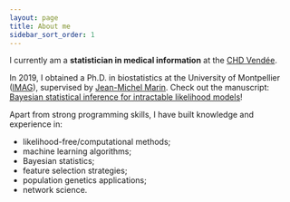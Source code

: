 ```yaml
---
layout: page
title: About me
sidebar_sort_order: 1
---
```


I currently am a **statistician in medical information** at the
[CHD Vendée](https://www.chd-vendee.fr/).

In 2019, I obtained a Ph.D. in biostatistics at the University of Montpellier ([IMAG](https://imag.edu.umontpellier.fr/)),
supervised by [Jean-Michel Marin](https://imag.umontpellier.fr/~marin/).
Check out the manuscript: [Bayesian statistical inference for intractable likelihood models](http://www.theses.fr/2019MONTS035)!

Apart from strong programming skills, I have built knowledge and experience in:
* likelihood-free/computational methods;
* machine learning algorithms;
* Bayesian statistics;
* feature selection strategies;
* population genetics applications;
* network science.